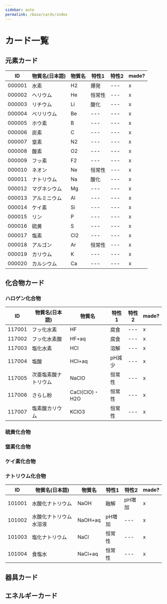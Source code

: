 ```yaml
---
sidebar: auto
permalink: /base/cards/index
---
```

# カード一覧

## 元素カード

|ID |物質名(日本語) |物質名 |特性1 |特性2 |made? |
|---|---|---|---|---|---|
|000001 |水素 |H2 |爆発 |--- |x |
|000002 |ヘリウム |He |恒常性 |--- |x |
|000003 |リチウム |Li |酸化 |--- |x |
|000004 |ベリリウム |Be |--- |--- |x |
|000005 |ホウ素 |B |--- |--- |x |
|000006 |炭素 |C |--- |--- |x |
|000007 |窒素 |N2 |--- |--- |x |
|000008 |酸素 |O2 |--- |--- |x |
|000009 |フッ素 |F2 |--- |--- |x |
|000010 |ネオン |Ne |恒常性 |--- |x |
|000011 |ナトリウム |Na |酸化 |--- |x |
|000012 |マグネシウム |Mg |--- |--- |x |
|000013 |アルミニウム |Al |--- |--- |x |
|000014 |ケイ素 |Si |--- |--- |x |
|000015 |リン |P |--- |--- |x |
|000016 |硫黄 |S |--- |--- |x |
|000017 |塩素 |Cl2 |--- |--- |x |
|000018 |アルゴン |Ar |恒常性 |--- |x |
|000019 |カリウム |K |--- |--- |x |
|000020 |カルシウム |Ca |--- |--- |x |


## 化合物カード

### ハロゲン化合物
|ID |物質名(日本語) |物質名 |特性1 |特性2 |made? |
|---|---|---|---|---|---|
|117001 |フッ化水素 |HF |腐食 |--- |x |
|117002 |フッ化水素酸 |HF+aq |腐食 |--- |x |
|117003 |塩化水素 |HCl |溶解 |--- |x |
|117004 |塩酸 |HCl+aq |pH減少 |--- |x |
|117005 |次亜塩素酸ナトリウム |NaClO |恒常性 |--- |x |
|117006 |さらし粉 |CaCl(ClO)・H2O |恒常性 |--- |x |
|117007 |塩素酸カリウム |KClO3 |恒常性 |--- |x |


### 硫黄化合物

### 窒素化合物

### ケイ素化合物

### ナトリウム化合物
|ID |物質名(日本語) |物質名 |特性1 |特性2 |made? |
|---|---|---|---|---|---|
|101001 |水酸化ナトリウム |NaOH |融解 |pH増加 |x |
|101002 |水酸化ナトリウム水溶液 |NaOH+aq |pH増加 |--- |x |
|101003 |塩化ナトリウム |NaCl |恒常性 |--- |x |
|101004 |食塩水 |NaCl+aq |恒常性 |--- |x |

## 器具カード

## エネルギーカード
